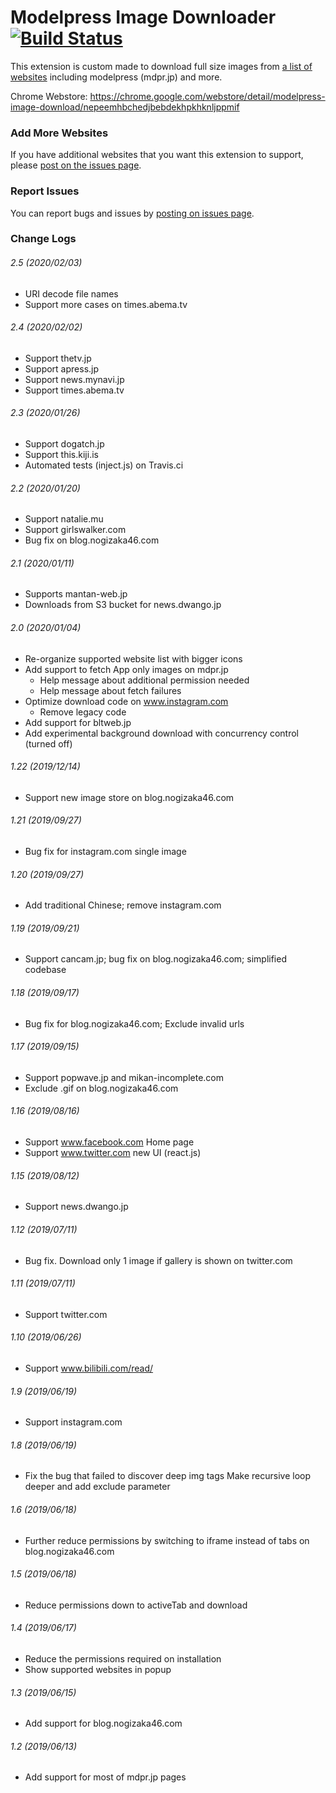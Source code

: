 # Modelpress Image Downloader [![Build Status](https://travis-ci.org/shoushouminami/modelpress-downloader.svg?branch=master)](https://travis-ci.org/shoushouminami/modelpress-downloader)

This extension is custom made to download full size images from [a list of websites](https://github.com/shoushouminami/modelpress-downloader/wiki) including modelpress (mdpr.jp) and more.


Chrome Webstore: https://chrome.google.com/webstore/detail/modelpress-image-download/nepeemhbchedjbebdekhpkhknljppmif

### Add More Websites
If you have additional websites that you want this extension to support, please [post on the issues page](https://github.com/shoushouminami/modelpress-downloader/issues).

### Report Issues
You can report bugs and issues by [posting on issues page](https://github.com/shoushouminami/modelpress-downloader/issues).

### Change Logs

###### 2.5 (2020/02/03)
* URI decode file names
* Support more cases on times.abema.tv

###### 2.4 (2020/02/02)
* Support thetv.jp
* Support apress.jp
* Support news.mynavi.jp
* Support times.abema.tv

###### 2.3 (2020/01/26)
* Support dogatch.jp
* Support this.kiji.is
* Automated tests (inject.js) on Travis.ci

###### 2.2 (2020/01/20)
* Support natalie.mu
* Support girlswalker.com
* Bug fix on blog.nogizaka46.com

###### 2.1 (2020/01/11)
* Supports mantan-web.jp
* Downloads from S3 bucket for news.dwango.jp

###### 2.0 (2020/01/04)
* Re-organize supported website list with bigger icons
* Add support to fetch App only images on mdpr.jp
  * Help message about additional permission needed
  * Help message about fetch failures
* Optimize download code on www.instagram.com
  * Remove legacy code 
* Add support for bltweb.jp
* Add experimental background download with concurrency control (turned off)

###### 1.22 (2019/12/14)
* Support new image store on blog.nogizaka46.com

###### 1.21 (2019/09/27)
* Bug fix for instagram.com single image

###### 1.20 (2019/09/27)
* Add traditional Chinese; remove instagram.com

###### 1.19 (2019/09/21)
* Support cancam.jp; bug fix on blog.nogizaka46.com; simplified codebase

###### 1.18 (2019/09/17)
* Bug fix for blog.nogizaka46.com; Exclude invalid urls

###### 1.17 (2019/09/15)
* Support popwave.jp and mikan-incomplete.com
* Exclude .gif on blog.nogizaka46.com
 
###### 1.16 (2019/08/16)
* Support www.facebook.com Home page
* Support www.twitter.com new UI (react.js)
 
###### 1.15 (2019/08/12)
* Support news.dwango.jp

###### 1.12 (2019/07/11)
* Bug fix. Download only 1 image if gallery is shown on twitter.com

###### 1.11 (2019/07/11)
* Support twitter.com

###### 1.10 (2019/06/26)
* Support www.bilibili.com/read/

###### 1.9 (2019/06/19)
* Support instagram.com

###### 1.8 (2019/06/19)
* Fix the bug that failed to discover deep img tags
Make recursive loop deeper and add exclude parameter

###### 1.6 (2019/06/18)
* Further reduce permissions by switching to iframe instead of tabs
on blog.nogizaka46.com

###### 1.5 (2019/06/18)
* Reduce permissions down to activeTab and download

###### 1.4 (2019/06/17)
* Reduce the permissions required on installation
* Show supported websites in popup

###### 1.3 (2019/06/15)
* Add support for blog.nogizaka46.com 

###### 1.2 (2019/06/13)
* Add support for most of mdpr.jp pages
